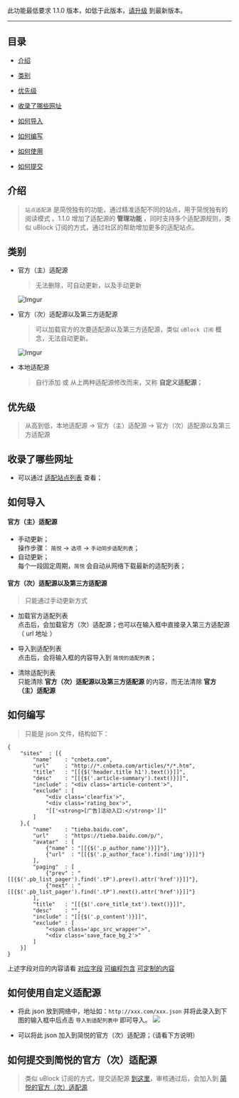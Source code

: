 此功能最低要求 1.1.0 版本，如低于此版本，[请升级](http://ksria.com/simpread/) 到最新版本。
***

目录
---
- [介绍](#介绍)

- [类别](#类别)
- [优先级](#优先级)
- [收录了哪些网址](#收录了哪些网址)
- [如何导入](#如何导入)
- [如何编写](#如何编写)
- [如何使用](https://github.com/Kenshin/simpread/wiki/%E7%AB%99%E7%82%B9%E9%80%82%E9%85%8D%E6%BA%90#%E5%A6%82%E4%BD%95%E4%BD%BF%E7%94%A8%E8%87%AA%E5%AE%9A%E4%B9%89%E9%80%82%E9%85%8D%E6%BA%90)
- [如何提交](https://github.com/Kenshin/simpread/wiki/%E7%AB%99%E7%82%B9%E9%80%82%E9%85%8D%E6%BA%90#%E5%A6%82%E4%BD%95%E6%8F%90%E4%BA%A4%E5%88%B0%E7%AE%80%E6%82%A6%E7%9A%84%E5%AE%98%E6%96%B9%E6%AC%A1%E9%80%82%E9%85%8D%E6%BA%90)

介绍
---
> `站点适配源` 是简悦独有的功能，通过精准适配不同的站点，用于简悦独有的阅读模式 。1.1.0 增加了适配源的 **管理功能** ，同时支持多个适配源规则，类似 uBlock 订阅的方式，通过社区的帮助增加更多的适配站点。

类别
---

- 官方（主）适配源
  > 无法删除，可自动更新，以及手动更新

  ![Imgur](https://i.imgur.com/OMvlna9.png)

- 官方（次）适配源以及第三方适配源
  > 可以加载官方的次要适配源以及第三方适配源，类似 `uBlock 订阅` 概念，无法自动更新。

  ![Imgur](https://i.imgur.com/Q1Wg7wq.png)

- 本地适配源
  > 自行添加 或 从上两种适配源修改而来，又称 **自定义适配源**；

优先级
---
> 从高到低，本地适配源 → 官方（主）适配源 → 官方（次）适配源以及第三方适配源

收录了哪些网址
---

- 可以通过 [适配站点列表](https://github.com/Kenshin/simpread/wiki/适配站点列表) 查看；


如何导入
---

#### 官方（主）适配源

- 手动更新；  
  操作步骤： `简悦` → `选项` → `手动同步适配列表`；
- 自动更新；  
  每个一段固定周期，`简悦` 会自动从网络下载最新的适配列表；

#### 官方（次）适配源以及第三方适配源

> 只能通过手动更新方式

- 加载官方适配列表  
  点击后，会加载官方（次）适配源；也可以在输入框中直接录入第三方适配源（ url 地址 ）

- 导入到适配列表  
  点击后，会将输入框的内容导入到 `简悦的适配列表`；

- 清除适配列表  
  只能清除 **官方（次）适配源以及第三方适配源** 的内容，而无法清除 **官方（主）适配源**

如何编写
---
> 只能是 json 文件，结构如下：

```
{
    "sites"  : [{
        "name"    : "cnbeta.com",
        "url"     : "http://*.cnbeta.com/articles/*/*.htm",
        "title"   : "[[{$('header.title h1').text()}]]",
        "desc"    : "[[{$('.article-summary').text()}]]",
        "include" : "<div class='article-content'>",
        "exclude" : [
            "<div class='clearfix'>",
            "<div class='rating_box'>",
            "[['<strong>[广告]活动入口:</strong>']]"
        ]
    },{
        "name"    : "tieba.baidu.com",
        "url"     : "https://tieba.baidu.com/p/",
        "avatar"  : [
            {"name" : "[[{$('.p_author_name')}]]"},
            {"url"  : "[[{$('.p_author_face').find('img')}]]"}
        ],
        "paging"  : [
            {"prev" : "[[{$('.pb_list_pager').find('.tP').prev().attr('href')}]]"},
            {"next" : "[[{$('.pb_list_pager').find('.tP').next().attr('href')}]]"}
        ],
        "title"   : "[[{$('.core_title_txt').text()}]]",
        "desc"    : "",
        "include" : "[[{$('.p_content')}]]",
        "exclude" : [
            "<span class='apc_src_wrapper'>",
            "<div class='save_face_bg_2'>"
        ]
    }]
}
```
上述字段对应的内容请看 [对应字段](https://github.com/Kenshin/simpread/wiki/%E7%AB%99%E7%82%B9%E7%BC%96%E8%BE%91%E5%99%A8#%E5%AF%B9%E5%BA%94%E5%AD%97%E6%AE%B5) [可编程包含](https://github.com/Kenshin/simpread/wiki/%E7%AB%99%E7%82%B9%E7%BC%96%E8%BE%91%E5%99%A8#%E5%8F%AF%E7%BC%96%E7%A8%8B%E5%8C%85%E5%90%AB) [可定制的内容](https://github.com/Kenshin/simpread/wiki/%E7%AB%99%E7%82%B9%E7%BC%96%E8%BE%91%E5%99%A8#%E5%8F%AF%E5%AE%9A%E5%88%B6%E7%9A%84%E5%86%85%E5%AE%B9)

如何使用自定义适配源
---

- 将此 json 放到网络中，地址如：`http://xxx.com/xxx.json` 并将此录入到下图的输入框中后点击 `导入到适配列表中` 即可导入。
  ![](https://i.imgur.com/Q1Wg7wq.png)

- 可以将此 json 加入到简悦的官方（次）适配源；（请看下方说明）

如何提交到简悦的官方（次）适配源
---

> 类似 uBlock 订阅的方式，提交适配源 [到这里](https://github.com/Kenshin/simpread/labels/origin)，审核通过后，会加入到 [简悦的官方（次）适配源](http://ojec5ddd5.bkt.clouddn.com/website_list_origins.json)
